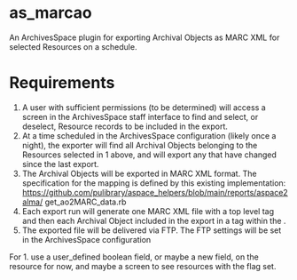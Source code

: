 
# as_marcao

An ArchivesSpace plugin for exporting Archival Objects as MARC XML for selected
Resources on a schedule.

# Requirements

  1. A user with sufficient permissions (to be determined) will access a screen
     in the ArchivesSpace staff interface to find and select, or deselect,
     Resource records to be included in the export.
  2. At a time scheduled in the ArchivesSpace configuration (likely once a
     night), the exporter will find all Archival Objects belonging to the
     Resources selected in 1 above, and will export any that have changed since
     the last export.
  3. The Archival Objects will be exported in MARC XML format. The specification
     for the mapping is defined by this existing implementation:
     https://github.com/pulibrary/aspace_helpers/blob/main/reports/aspace2alma/ get_ao2MARC_data.rb
  4. Each export run will generate one MARC XML file with a top level
     <collection> tag and then each Archival Object included in the export in a
     <record> tag within the <collection>.
  5. The exported file will be delivered via FTP. The FTP settings will be set
     in the ArchivesSpace configuration


For 1. use a user_defined boolean field, or maybe a new field,  on the resource
for now, and maybe a screen to see resources with the flag set.
